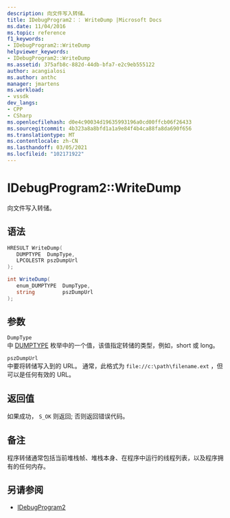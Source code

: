 ```yaml
---
description: 向文件写入转储。
title: IDebugProgram2：： WriteDump |Microsoft Docs
ms.date: 11/04/2016
ms.topic: reference
f1_keywords:
- IDebugProgram2::WriteDump
helpviewer_keywords:
- IDebugProgram2::WriteDump
ms.assetid: 375afb8c-882d-44db-bfa7-e2c9eb555122
author: acangialosi
ms.author: anthc
manager: jmartens
ms.workload:
- vssdk
dev_langs:
- CPP
- CSharp
ms.openlocfilehash: d0e4c90034d19635993196a0cd00ffcb06f26433
ms.sourcegitcommit: 4b323a8a8bfd1a1a9e84f4b4ca88fa8da690f656
ms.translationtype: MT
ms.contentlocale: zh-CN
ms.lasthandoff: 03/05/2021
ms.locfileid: "102171922"
---
```

# <a name="idebugprogram2writedump"></a>IDebugProgram2::WriteDump
向文件写入转储。

## <a name="syntax"></a>语法

```cpp
HRESULT WriteDump( 
   DUMPTYPE  DumpType,
   LPCOLESTR pszDumpUrl
);
```

```csharp
int WriteDump( 
   enum_DUMPTYPE  DumpType,
   string         pszDumpUrl
);
```

## <a name="parameters"></a>参数
`DumpType`\
中 [DUMPTYPE](../../../extensibility/debugger/reference/dumptype.md) 枚举中的一个值，该值指定转储的类型，例如，short 或 long。

`pszDumpUrl`\
中要将转储写入到的 URL。 通常，此格式为 `file://c:\path\filename.ext` ，但可以是任何有效的 URL。

## <a name="return-value"></a>返回值
 如果成功， `S_OK` 则返回; 否则返回错误代码。

## <a name="remarks"></a>备注
 程序转储通常包括当前堆栈帧、堆栈本身、在程序中运行的线程列表，以及程序拥有的任何内存。

## <a name="see-also"></a>另请参阅
- [IDebugProgram2](../../../extensibility/debugger/reference/idebugprogram2.md)
